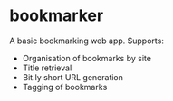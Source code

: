 # bookmarker

A basic bookmarking web app. Supports:

*	Organisation of bookmarks by site
*	Title retrieval
*	Bit.ly short URL generation
*	Tagging of bookmarks  

